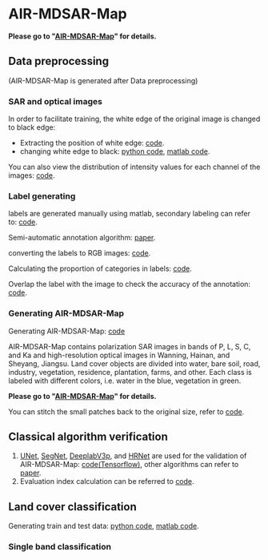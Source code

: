 # AIR-MDSAR-Map
**Please go to "[AIR-MDSAR-Map](https://nairongzheng.github.io/AIR-MDSAR-Map/)" for details.**

## Data preprocessing

(AIR-MDSAR-Map is generated after Data preprocessing)

### SAR and optical images
In order to facilitate training, the white edge of the original image is changed to black edge: 

- Extracting the position of white edge: [code](https://github.com/NairongZheng/utils/blob/main/find_edge.py).
- changing white edge to black: [python code](https://github.com/NairongZheng/utils/blob/main/delete_edge.py), [matlab code](https://github.com/NairongZheng/utils/blob/main/delete_edge.m).

You can also view the distribution of intensity values for each channel of the images: [code](https://github.com/NairongZheng/utils/blob/main/plot_histogram.py).

### Label generating

labels are generated manually using matlab, secondary labeling can refer to: [code](https://github.com/NairongZheng/utils/blob/main/imageLabel_change_path.m).

Semi-automatic annotation algorithm: [paper](https://link.springer.com/chapter/10.1007/978-981-19-8202-6_9).

converting the labels to RGB images: [code](https://github.com/NairongZheng/utils/blob/main/changelabel_123_imageLabeler.py).

Calculating the proportion of categories in labels: [code](https://github.com/NairongZheng/utils/blob/main/plot_pie.py).

Overlap the label with the image to check the accuracy of the annotation: [code](https://github.com/NairongZheng/utils/blob/main/image_with_mask.py).

### Generating AIR-MDSAR-Map

Generating AIR-MDSAR-Map: [code](https://github.com/NairongZheng/utils/blob/main/gen_public_dataset.py)

AIR-MDSAR-Map contains polarization SAR images in bands of P, L, S, C, and Ka and high-resolution optical images in Wanning, Hainan, and Sheyang, Jiangsu. Land cover objects are divided into water, bare soil, road, industry, vegetation, residence, plantation, farms, and other. Each class is labeled with different colors, i.e. water in the blue, vegetation in green.

**Please go to "[AIR-MDSAR-Map](https://nairongzheng.github.io/AIR-MDSAR-Map/)" for details.**

You can stitch the small patches back to the original size, refer to [code](https://github.com/NairongZheng/utils/blob/main/connecting_images.py). 

## Classical algorithm verification

1. [UNet](https://link.springer.com/chapter/10.1007/978-3-319-24574-4_28), [SegNet](https://ieeexplore.ieee.org/document/7803544), [DeeplabV3p](https://link.springer.com/chapter/10.1007/978-3-030-01234-2_49), and [HRNet](https://ieeexplore.ieee.org/document/9052469) are used for the validation of AIR-MDSAR-Map: [code(Tensorflow)](https://github.com/NairongZheng/AIR-MDSAR-Map/tree/main/s1_classical), other algorithms can refer to [paper](https://www.spiedigitallibrary.org/journals/journal-of-applied-remote-sensing/volume-16/issue-1/014520/Land-cover-classification-of-synthetic-aperture-radar-images-based-on/10.1117/1.JRS.16.014520.short).
2. Evaluation index calculation can be referred to [code](https://github.com/NairongZheng/utils/blob/main/cal_ConfusionMatrix_indicators_2.py).

## Land cover classification

Generating train and test data: [python code](https://github.com/NairongZheng/utils/blob/main/generate_test_dataset.py), [matlab code](https://github.com/NairongZheng/utils/blob/main/generate_test_dataset_x.m).

### Single band classification

